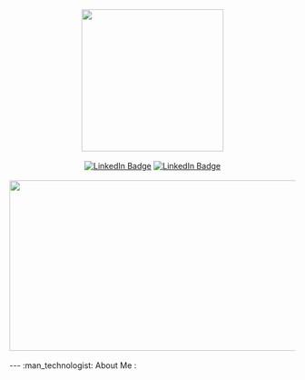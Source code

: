 <div id="header" align="center">
  <img src="https://media.giphy.com/media/v1.Y2lkPTc5MGI3NjExbGlybG1wZmhxczUyY3RpeHUxa3R4cDYxbTM5a3I4MWthdXlkZWo3MyZlcD12MV9pbnRlcm5hbF9naWZfYnlfaWQmY3Q9Zw/ApqHO90edYLlTn3s2H/giphy-downsized-large.gif" width="250"/>
</div>
<br>
<div id="badges" align="center">
  <a href="https://t.me/sitdoff"><img src="https://img.shields.io/badge/Telegram-blue?logo=telegram&logoColor=white&style=for-the-badge" alt="LinkedIn Badge"/></a>
  <a href="#"><img src="https://img.shields.io/badge/LinkedIn-lightblue?style=for-the-badge&logo=linkedin&logoColor=white" alt="LinkedIn Badge"/></a>
</div>
<br>
<div align="center"><img src="https://komarev.com/ghpvc/?username=sitdoff&style=flat-square&color=blue" alt=""/></div>
<div align="center">
  <img src="https://media.giphy.com/media/dWesBcTLavkZuG35MI/giphy.gif" width="600" height="300"/>
</div>
<br>
 --- :man_technologist: About Me :
<!--
**sitdoff/sitdoff** is a ✨ _special_ ✨ repository because its `README.md` (this file) appears on your GitHub profile.

Here are some ideas to get you started:

- 🔭 I’m currently working on ...
- 🌱 I’m currently learning ...
- 👯 I’m looking to collaborate on ...
- 🤔 I’m looking for help with ...
- 💬 Ask me about ...
- 📫 How to reach me: ...
- 😄 Pronouns: ...
- ⚡ Fun fact: ...
  -->

